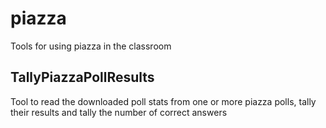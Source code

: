 # piazza
Tools for using piazza in the classroom

## TallyPiazzaPollResults
Tool to read the downloaded poll stats from one or more piazza polls, tally their results and tally the number of correct answers
